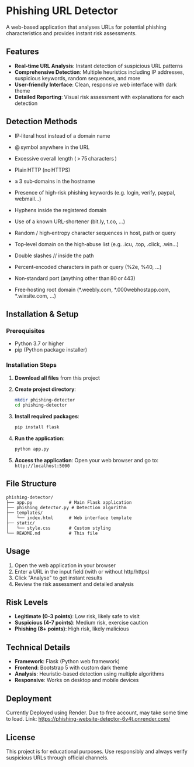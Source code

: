 # Phishing URL Detector

A web-based application that analyses URLs for potential phishing characteristics and provides instant risk assessments.

## Features

- **Real-time URL Analysis**: Instant detection of suspicious URL patterns
- **Comprehensive Detection**: Multiple heuristics including IP addresses, suspicious keywords, random sequences, and more
- **User-friendly Interface**: Clean, responsive web interface with dark theme
- **Detailed Reporting**: Visual risk assessment with explanations for each detection

## Detection Methods
- IP‑literal host instead of a domain name

- @ symbol anywhere in the URL

- Excessive overall length ( > 75 characters )

- Plain HTTP (no HTTPS)

- ≥ 3 sub‑domains in the hostname

- Presence of high‑risk phishing keywords (e.g. login, verify, paypal, webmail…)

- Hyphens inside the registered domain

- Use of a known URL‑shortener (bit.ly, t.co, …)

- Random / high‑entropy character sequences in host, path or query

- Top‑level domain on the high‑abuse list (e.g. .icu, .top, .click, .win…)

- Double slashes // inside the path

- Percent‑encoded characters in path or query (%2e, %40, …)

- Non‑standard port (anything other than 80 or 443)

- Free‑hosting root domain (*.weebly.com, *.000webhostapp.com, *.wixsite.com, …)

## Installation & Setup

### Prerequisites

- Python 3.7 or higher
- pip (Python package installer)

### Installation Steps

1. **Download all files** from this project
2. **Create project directory**:
   ```bash
   mkdir phishing-detector
   cd phishing-detector
   ```

3. **Install required packages**:
   ```bash
   pip install flask
   ```

4. **Run the application**:
   ```bash
   python app.py
   ```

5. **Access the application**:
   Open your web browser and go to: `http://localhost:5000`

## File Structure

```
phishing-detector/
├── app.py              # Main Flask application
├── phishing_detector.py # Detection algorithm
├── templates/
│   └── index.html      # Web interface template
├── static/
│   └── style.css       # Custom styling
└── README.md           # This file
```

## Usage

1. Open the web application in your browser
2. Enter a URL in the input field (with or without http/https)
3. Click "Analyse" to get instant results
4. Review the risk assessment and detailed analysis

## Risk Levels

- **Legitimate (0-3 points)**: Low risk, likely safe to visit
- **Suspicious (4-7 points)**: Medium risk, exercise caution
- **Phishing (8+ points)**: High risk, likely malicious

## Technical Details

- **Framework**: Flask (Python web framework)
- **Frontend**: Bootstrap 5 with custom dark theme
- **Analysis**: Heuristic-based detection using multiple algorithms
- **Responsive**: Works on desktop and mobile devices

## Deployment
Currently Deployed using Render. Due to free account, may take some time to load.
Link: https://phishing-website-detector-6v4t.onrender.com/

## License

This project is for educational purposes. Use responsibly and always verify suspicious URLs through official channels.